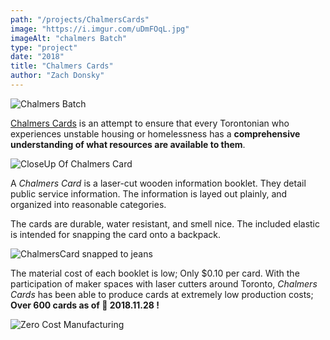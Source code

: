 ```yaml
---
path: "/projects/ChalmersCards"
image: "https://i.imgur.com/uDmFOqL.jpg"
imageAlt: "chalmers Batch"
type: "project"
date: "2018"
title: "Chalmers Cards"
author: "Zach Donsky"
---
```


![Chalmers Batch](https://i.imgur.com/uDmFOqL.jpg) 

[Chalmers Cards](ChalmersCards.com) is an attempt to ensure that every Torontonian who experiences unstable housing or homelessness has a **comprehensive understanding of what resources are available to them**. 

![CloseUp Of Chalmers Card](https://i.imgur.com/OViwdGv.jpg)

A *Chalmers Card* is a laser-cut wooden information booklet. They detail public service information. The information is layed out plainly, and organized into reasonable categories.

The cards are durable, water resistant, and smell nice. The included elastic is intended for snapping the card onto a backpack. 

![ChalmersCard snapped to jeans](https://i.imgur.com/utrDQlb.jpg)

The material cost of each booklet is low; Only $0.10 per card.  With the participation of maker spaces with laser cutters around Toronto, *Chalmers Cards* has been able to produce cards at extremely low production costs; **Over 600 cards as of :calendar: 2018.11.28 !**   

![Zero Cost Manufacturing](https://i.imgur.com/hgZlIrj.png)